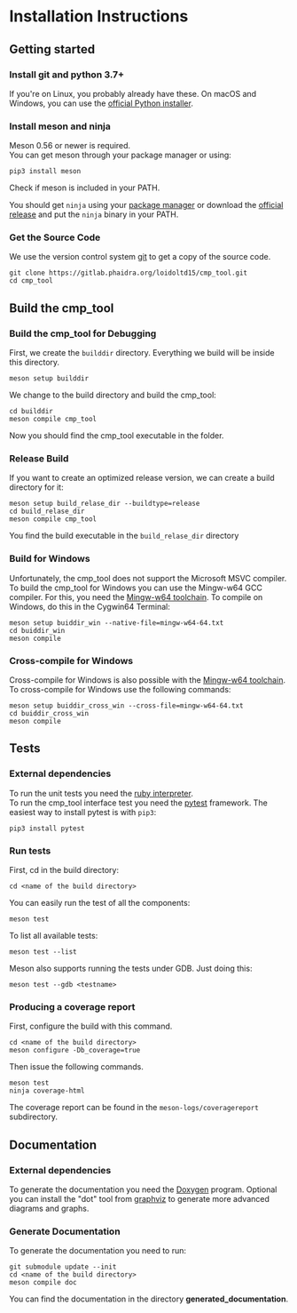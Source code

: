 # Installation Instructions
## Getting started

### Install git and python 3.7+

If you're on Linux, you probably already have these. On macOS and Windows, you can use the
[official Python installer](https://www.python.org/downloads).

### Install meson and ninja

Meson 0.56 or newer is required.  
You can get meson through your package manager or using:

```
pip3 install meson
```

Check if meson is included in your PATH.

You should get `ninja` using your [package manager](https://github.com/ninja-build/ninja/wiki/Pre-built-Ninja-packages) or download the [official
release](https://github.com/ninja-build/ninja/releases) and put the `ninja`
binary in your PATH.

### Get the Source Code

We use the version control system [git](https://git-scm.com/downloads) to get a copy of the source code.

```
git clone https://gitlab.phaidra.org/loidoltd15/cmp_tool.git  
cd cmp_tool
```
## Build the cmp\_tool
### Build the cmp\_tool for Debugging

First, we create the `builddir` directory. Everything we build will be inside this directory.

```
meson setup builddir
```

We change to the build directory and build the cmp_tool:

```
cd builddir
meson compile cmp_tool
```

Now you should find the cmp\_tool executable in the folder.

### Release Build

If you want to create an optimized release version, we can create a build directory for it:

```
meson setup build_relase_dir --buildtype=release
cd build_relase_dir
meson compile cmp_tool
```

You find the build executable in the `build_relase_dir` directory

### Build for Windows

Unfortunately, the cmp\_tool does not support the Microsoft MSVC compiler. To build the cmp\_tool for Windows you can use the Mingw-w64 GCC compiler.
For this, you need the [Mingw-w64 toolchain](https://www.mingw-w64.org/downloads/). To compile on Windows, do this in the Cygwin64 Terminal:

```
meson setup buiddir_win --native-file=mingw-w64-64.txt
cd buiddir_win
meson compile
```

### Cross-compile for Windows
Cross-compile for Windows is also possible with the [Mingw-w64 toolchain](https://www.mingw-w64.org/downloads/). To cross-compile for Windows use the following commands: 

```
meson setup buiddir_cross_win --cross-file=mingw-w64-64.txt
cd buiddir_cross_win
meson compile
```

## Tests
### External dependencies

To run the unit tests you need the [ruby interpreter](https://www.ruby-lang.org/en/documentation/installation/).  
To run the cmp\_tool interface test you need the [pytest](https://docs.pytest.org/en/7.0.x/index.html) framework. The easiest way to install pytest is with `pip3`:

```
pip3 install pytest
```
### Run tests
First, cd in the build directory:

```
cd <name of the build directory>
```

You can easily run the test of all the components:

```
meson test
```

To list all available tests:

```
meson test --list
```

Meson also supports running the tests under GDB. Just doing this:

```
meson test --gdb <testname>
```

### Producing a coverage report

First, configure the build with this command.

```
cd <name of the build directory>
meson configure -Db_coverage=true
```

Then issue the following commands.

```
meson test
ninja coverage-html
```

The coverage report can be found in the `meson-logs/coveragereport` subdirectory.

## Documentation 
### External dependencies
To generate the documentation you need the [Doxygen](https://www.doxygen.nl/index.html) program.
Optional you can install the "dot" tool from [graphviz](http://www.graphviz.org/) to generate more advanced diagrams and graphs.  

### Generate Documentation

To generate the documentation you need to run:

```
git submodule update --init
cd <name of the build directory>
meson compile doc
```

You can find the documentation in the directory **generated_documentation**.
